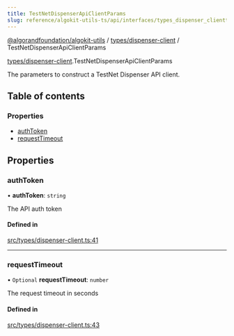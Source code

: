 ```yaml
---
title: TestNetDispenserApiClientParams
slug: reference/algokit-utils-ts/api/interfaces/types_dispenser_clienttestnetdispenserapiclientparams
---
```


[@algorandfoundation/algokit-utils](/reference/algokit-utils-ts/api/overview) / [types/dispenser-client](/reference/algokit-utils-ts/api/modules/types_dispenser_client/) / TestNetDispenserApiClientParams

[types/dispenser-client](/reference/algokit-utils-ts/api/modules/types_dispenser_client/).TestNetDispenserApiClientParams

The parameters to construct a TestNet Dispenser API client.

## Table of contents

### Properties

- [authToken](#authtoken)
- [requestTimeout](#requesttimeout)

## Properties

### authToken

• **authToken**: `string`

The API auth token

#### Defined in

[src/types/dispenser-client.ts:41](https://github.com/algorandfoundation/algokit-utils-ts/blob/main/src/types/dispenser-client.ts#L41)

---

### requestTimeout

• `Optional` **requestTimeout**: `number`

The request timeout in seconds

#### Defined in

[src/types/dispenser-client.ts:43](https://github.com/algorandfoundation/algokit-utils-ts/blob/main/src/types/dispenser-client.ts#L43)

